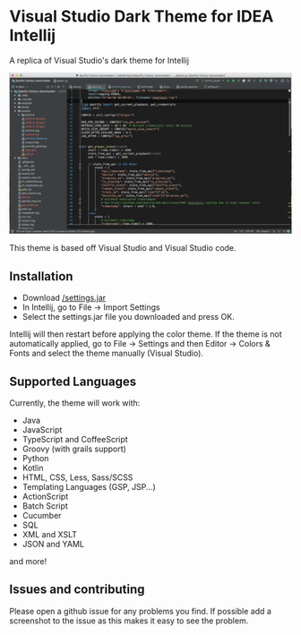Visual Studio Dark Theme for IDEA Intellij
============================================

A replica of Visual Studio's dark theme for Intellij

![Example with Python](screenshots/python.png)

This theme is based off Visual Studio and Visual Studio code.

## Installation

- Download [/settings.jar](/settings.jar)
- In Intellij, go to File -> Import Settings
- Select the settings.jar file you downloaded and press OK.

Intellij will then restart before applying the color theme. If the theme is not automatically applied, go to File -> Settings and then Editor -> Colors & Fonts and select the theme manually (Visual Studio).

## Supported Languages

Currently, the theme will work with:

- Java
- JavaScript
- TypeScript and CoffeeScript
- Groovy (with grails support)
- Python
- Kotlin
- HTML, CSS, Less, Sass/SCSS
- Templating Languages (GSP, JSP...)
- ActionScript
- Batch Script
- Cucumber
- SQL
- XML and XSLT
- JSON and YAML

and more!

## Issues and contributing
Please open a github issue for any problems you find. If possible add a screenshot to the issue as this makes it easy to see the problem.
